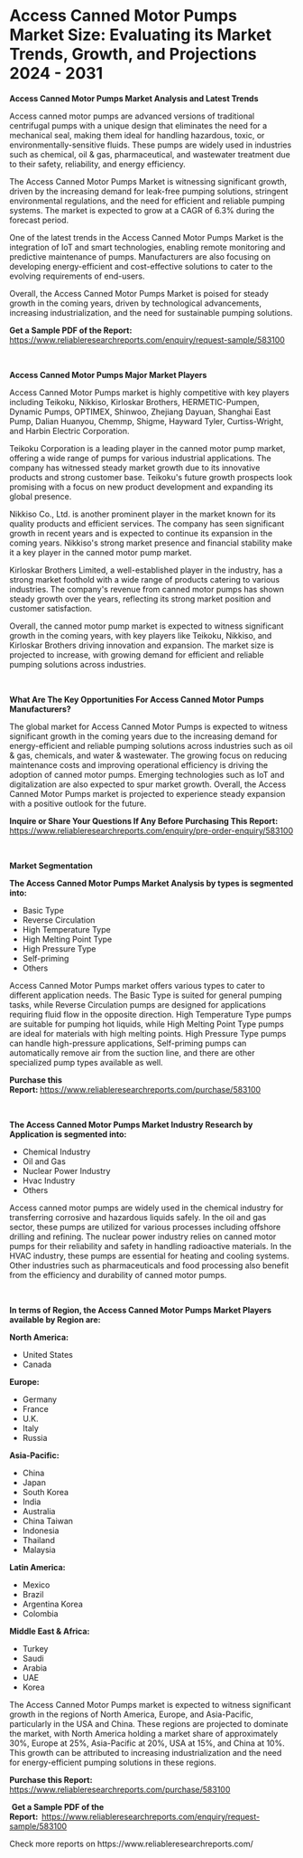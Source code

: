 <p><h1>Access Canned Motor Pumps Market Size: Evaluating its Market Trends, Growth, and Projections 2024 - 2031</h1></p><p><strong>Access Canned Motor Pumps Market Analysis and Latest Trends</strong></p>
<p><p>Access canned motor pumps are advanced versions of traditional centrifugal pumps with a unique design that eliminates the need for a mechanical seal, making them ideal for handling hazardous, toxic, or environmentally-sensitive fluids. These pumps are widely used in industries such as chemical, oil & gas, pharmaceutical, and wastewater treatment due to their safety, reliability, and energy efficiency.</p><p>The Access Canned Motor Pumps Market is witnessing significant growth, driven by the increasing demand for leak-free pumping solutions, stringent environmental regulations, and the need for efficient and reliable pumping systems. The market is expected to grow at a CAGR of 6.3% during the forecast period.</p><p>One of the latest trends in the Access Canned Motor Pumps Market is the integration of IoT and smart technologies, enabling remote monitoring and predictive maintenance of pumps. Manufacturers are also focusing on developing energy-efficient and cost-effective solutions to cater to the evolving requirements of end-users.</p><p>Overall, the Access Canned Motor Pumps Market is poised for steady growth in the coming years, driven by technological advancements, increasing industrialization, and the need for sustainable pumping solutions.</p></p>
<p><strong>Get a Sample PDF of the Report:&nbsp;</strong> <a href="https://www.reliableresearchreports.com/enquiry/request-sample/583100">https://www.reliableresearchreports.com/enquiry/request-sample/583100</a></p>
<p>&nbsp;</p>
<p><strong>Access Canned Motor Pumps Major Market Players</strong></p>
<p><p>Access Canned Motor Pumps market is highly competitive with key players including Teikoku, Nikkiso, Kirloskar Brothers, HERMETIC-Pumpen, Dynamic Pumps, OPTIMEX, Shinwoo, Zhejiang Dayuan, Shanghai East Pump, Dalian Huanyou, Chemmp, Shigme, Hayward Tyler, Curtiss-Wright, and Harbin Electric Corporation.</p><p>Teikoku Corporation is a leading player in the canned motor pump market, offering a wide range of pumps for various industrial applications. The company has witnessed steady market growth due to its innovative products and strong customer base. Teikoku's future growth prospects look promising with a focus on new product development and expanding its global presence.</p><p>Nikkiso Co., Ltd. is another prominent player in the market known for its quality products and efficient services. The company has seen significant growth in recent years and is expected to continue its expansion in the coming years. Nikkiso's strong market presence and financial stability make it a key player in the canned motor pump market.</p><p>Kirloskar Brothers Limited, a well-established player in the industry, has a strong market foothold with a wide range of products catering to various industries. The company's revenue from canned motor pumps has shown steady growth over the years, reflecting its strong market position and customer satisfaction.</p><p>Overall, the canned motor pump market is expected to witness significant growth in the coming years, with key players like Teikoku, Nikkiso, and Kirloskar Brothers driving innovation and expansion. The market size is projected to increase, with growing demand for efficient and reliable pumping solutions across industries.</p></p>
<p>&nbsp;</p>
<p><strong>What Are The Key Opportunities For Access Canned Motor Pumps Manufacturers?</strong></p>
<p><p>The global market for Access Canned Motor Pumps is expected to witness significant growth in the coming years due to the increasing demand for energy-efficient and reliable pumping solutions across industries such as oil & gas, chemicals, and water & wastewater. The growing focus on reducing maintenance costs and improving operational efficiency is driving the adoption of canned motor pumps. Emerging technologies such as IoT and digitalization are also expected to spur market growth. Overall, the Access Canned Motor Pumps market is projected to experience steady expansion with a positive outlook for the future.</p></p>
<p><strong>Inquire or Share Your Questions If Any Before Purchasing This Report:</strong> <a href="https://www.reliableresearchreports.com/enquiry/pre-order-enquiry/583100">https://www.reliableresearchreports.com/enquiry/pre-order-enquiry/583100</a></p>
<p>&nbsp;</p>
<p><strong>Market Segmentation</strong></p>
<p><strong>The Access Canned Motor Pumps Market Analysis by types is segmented into:</strong></p>
<p><ul><li>Basic Type</li><li>Reverse Circulation</li><li>High Temperature Type</li><li>High Melting Point Type</li><li>High Pressure Type</li><li>Self-priming</li><li>Others</li></ul></p>
<p><p>Access Canned Motor Pumps market offers various types to cater to different application needs. The Basic Type is suited for general pumping tasks, while Reverse Circulation pumps are designed for applications requiring fluid flow in the opposite direction. High Temperature Type pumps are suitable for pumping hot liquids, while High Melting Point Type pumps are ideal for materials with high melting points. High Pressure Type pumps can handle high-pressure applications, Self-priming pumps can automatically remove air from the suction line, and there are other specialized pump types available as well.</p></p>
<p><strong>Purchase this Report:&nbsp;</strong><a href="https://www.reliableresearchreports.com/purchase/583100">https://www.reliableresearchreports.com/purchase/583100</a></p>
<p>&nbsp;</p>
<p><strong>The Access Canned Motor Pumps Market Industry Research by Application is segmented into:</strong></p>
<p><ul><li>Chemical Industry</li><li>Oil and Gas</li><li>Nuclear Power Industry</li><li>Hvac Industry</li><li>Others</li></ul></p>
<p><p>Access canned motor pumps are widely used in the chemical industry for transferring corrosive and hazardous liquids safely. In the oil and gas sector, these pumps are utilized for various processes including offshore drilling and refining. The nuclear power industry relies on canned motor pumps for their reliability and safety in handling radioactive materials. In the HVAC industry, these pumps are essential for heating and cooling systems. Other industries such as pharmaceuticals and food processing also benefit from the efficiency and durability of canned motor pumps.</p></p>
<p>&nbsp;</p>
<p><strong>In terms of Region, the Access Canned Motor Pumps Market Players available by Region are:</strong></p>
<p>
    <p> <strong> North America: </strong>
        <ul>
            <li>United States</li>
            <li>Canada</li>
        </ul>
        </p> 
    <p> <strong> Europe: </strong>
        <ul>
            <li>Germany</li>
            <li>France</li>
            <li>U.K.</li>
            <li>Italy</li>
            <li>Russia</li>
        </ul>
        </p> 
    <p> <strong> Asia-Pacific: </strong>
        <ul>
            <li>China</li>
            <li>Japan</li>
            <li>South Korea</li>
            <li>India</li>
            <li>Australia</li>
            <li>China Taiwan</li>
            <li>Indonesia</li>
            <li>Thailand</li>
            <li>Malaysia</li>
        </ul>
        </p> 
    <p> <strong> Latin America: </strong>
        <ul>
            <li>Mexico</li>
            <li>Brazil</li>
            <li>Argentina Korea</li>
            <li>Colombia</li>
        </ul>
        </p> 
    <p> <strong> Middle East & Africa: </strong>
        <ul>
            <li>Turkey</li>
            <li>Saudi</li>
            <li>Arabia</li>
            <li>UAE</li>
            <li>Korea</li>
        </ul>
    </p>
    </p>
<p><p>The Access Canned Motor Pumps market is expected to witness significant growth in the regions of North America, Europe, and Asia-Pacific, particularly in the USA and China. These regions are projected to dominate the market, with North America holding a market share of approximately 30%, Europe at 25%, Asia-Pacific at 20%, USA at 15%, and China at 10%. This growth can be attributed to increasing industrialization and the need for energy-efficient pumping solutions in these regions.</p></p>
<p><strong>Purchase this Report: </strong><a href="https://www.reliableresearchreports.com/purchase/583100">https://www.reliableresearchreports.com/purchase/583100</a></p>
<p>&nbsp;<strong>Get a Sample PDF of the Report:&nbsp;&nbsp;</strong><a href="https://www.reliableresearchreports.com/enquiry/request-sample/583100">https://www.reliableresearchreports.com/enquiry/request-sample/583100</a></p>
<p><strong></strong></p>
<p>Check more reports on https://www.reliableresearchreports.com/</p>